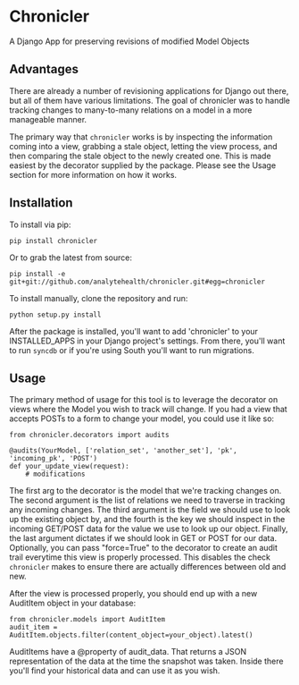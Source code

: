 Chronicler
==========

A Django App for preserving revisions of modified Model Objects

Advantages
----------

There are already a number of revisioning applications for Django out there,
but all of them have various limitations. The goal of chronicler was to handle
tracking changes to many-to-many relations on a model in a more manageable
manner. 

The primary way that `chronicler` works is by inspecting the information
coming into a view, grabbing a stale object, letting the view process,
and then comparing the stale object to the newly created one. This is made 
easiest by the decorator supplied by the package. Please see the Usage section
for more information on how it works.

Installation
----------

To install via pip:

    pip install chronicler

Or to grab the latest from source:

    pip install -e git+git://github.com/analytehealth/chronicler.git#egg=chronicler

To install manually, clone the repository and run:

    python setup.py install

After the package is installed, you'll want to add 'chronicler' to your 
INSTALLED\_APPS in your Django project's settings. From there, you'll want 
to run `syncdb` or if you're using South you'll want to run migrations.

Usage
----------

The primary method of usage for this tool is to leverage the decorator on views
where the Model you wish to track will change. If you had a view that accepts
POSTs to a form to change your model, you could use it like so:

    from chronicler.decorators import audits

    @audits(YourModel, ['relation_set', 'another_set'], 'pk', 'incoming_pk', 'POST')
    def your_update_view(request):
        # modifications

The first arg to the decorator is the model that we're tracking changes on. The
second argument is the list of relations we need to traverse in tracking any
incoming changes. The third argument is the field we should use to look up the
existing object by, and the fourth is the key we should inspect in the incoming
GET/POST data for the value we use to look up our object. Finally, the last 
argument dictates if we should look in GET or POST for our data. Optionally, 
you can pass "force=True" to the decorator to create an audit trail everytime
this view is properly processed. This disables the check `chronicler` makes
to ensure there are actually differences between old and new.

After the view is processed properly, you should end up with a new AuditItem
object in your database:

    from chronicler.models import AuditItem
    audit_item = AuditItem.objects.filter(content_object=your_object).latest()

AuditItems have a @property of audit\_data. That returns a JSON representation
of the data at the time the snapshot was taken. Inside there you'll find your
historical data and can use it as you wish.

